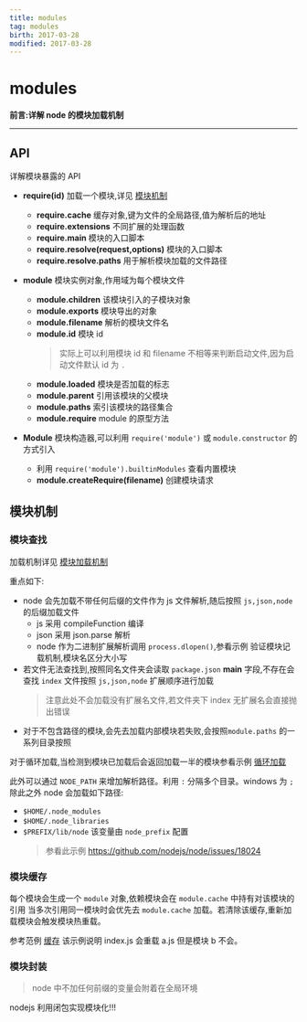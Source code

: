 ```yaml
---
title: modules    
tag: modules      
birth: 2017-03-28      
modified: 2017-03-28      
---
```


# modules

**前言:详解 node 的模块加载机制**

---

## API
详解模块暴露的 API

* **require(id)** 加载一个模块,详见 [模块机制](#模块机制)
	* **require.cache** 缓存对象,键为文件的全局路径,值为解析后的地址
	* **require.extensions** 不同扩展的处理函数
	* **require.main** 模块的入口脚本
	* **require.resolve(request,options)** 模块的入口脚本
    	<!-- TODO: 验证 options paths 属性无效需查明原因 -->
	* **require.resolve.paths** 用于解析模块加载的文件路径

* **module** 模块实例对象,作用域为每个模块文件
	* **module.children** 该模块引入的子模块对象
	* **module.exports** 模块导出的对象
	* **module.filename** 解析的模块文件名
	* **module.id** 模块 id
		> 实际上可以利用模块 id 和 filename 不相等来判断启动文件,因为启动文件默认 id 为 `.`
	* **module.loaded** 模块是否加载的标志
	* **module.parent** 引用该模块的父模块
	* **module.paths** 索引该模块的路径集合
	* **module.require** module 的原型方法

* **Module** 模块构造器,可以利用 `require('module')` 或 `module.constructor` 的方式引入
  * 利用 `require('module').builtinModules` 查看内置模块
  * **module.createRequire(filename)** 创建模块请求
	<!-- TODO: 需找出适用场景 -->

	
## 模块机制

### 模块查找
加载机制详见 [模块加载机制](https://nodejs.org/api/modules.html#modules_addenda_the_mjs_extension)


重点如下:
* node 会先加载不带任何后缀的文件作为 js 文件解析,随后按照  `js,json,node` 的后缀加载文件
  * js 采用 compileFunction 编译
  * json 采用 json.parse 解析
  * node 作为二进制扩展解析调用 `process.dlopen()`,参看示例 [](./module-order) 验证模块记载机制,模块名区分大小写
* 若文件无法查找到,按照同名文件夹会读取 `package.json` **main** 字段,不存在会查找 `index` 文件按照 `js,json,node` 扩展顺序进行加载
	> 注意此处不会加载没有扩展名文件,若文件夹下 index 无扩展名会直接抛出错误
* 对于不包含路径的模块,会先去加载内部模块若失败,会按照`module.paths` 的一系列目录按照

对于循环加载,当检测到模块已加载后会返回加载一半的模块参看示例 [循环加载](./cycle-load)

此外可以通过 `NODE_PATH` 来增加解析路径。利用 `:` 分隔多个目录。windows 为 `;`
除此之外 node 会加载如下路径:

* `$HOME/.node_modules`
* `$HOME/.node_libraries`
* `$PREFIX/lib/node` 该变量由 `node_prefix` 配置
	> 参看此示例 <https://github.com/nodejs/node/issues/18024> 
	<!-- TODO: 此处需验证是否合理 -->

### 模块缓存
每个模块会生成一个 `module` 对象,依赖模块会在 `module.cache` 中持有对该模块的引用
当多次引用同一模块时会优先去 `module.cache` 加载。若清除该缓存,重新加载模块会触发模块热重载。

参考范例 [缓存](./module-cache) 该示例说明 index.js 会重载 a.js 但是模块 b 不会。


### 模块封装
> node 中不加任何前缀的变量会附着在全局环境

nodejs 利用闭包实现模块化!!!